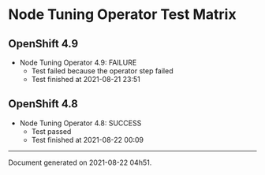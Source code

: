 
Node Tuning Operator Test Matrix
================================

OpenShift 4.9
-------------


* Node Tuning Operator 4.9: FAILURE
  - Test failed because the operator step failed
  - Test finished at 2021-08-21 23:51

OpenShift 4.8
-------------


* Node Tuning Operator 4.8: SUCCESS
  - Test passed
  - Test finished at 2021-08-22 00:09


---
Document generated on 2021-08-22 04h51.
